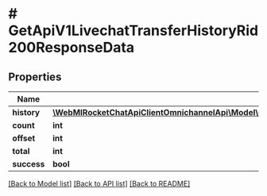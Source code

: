 # # GetApiV1LivechatTransferHistoryRid200ResponseData

## Properties

Name | Type | Description | Notes
------------ | ------------- | ------------- | -------------
**history** | [**\WebMIRocketChatApiClientOmnichannelApi\Model\GetApiV1LivechatTransferHistoryRid200ResponseDataHistoryInner[]**](GetApiV1LivechatTransferHistoryRid200ResponseDataHistoryInner.md) |  | [optional]
**count** | **int** |  | [optional]
**offset** | **int** |  | [optional]
**total** | **int** |  | [optional]
**success** | **bool** |  | [optional]

[[Back to Model list]](../../README.md#models) [[Back to API list]](../../README.md#endpoints) [[Back to README]](../../README.md)
